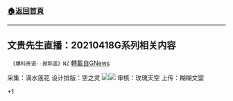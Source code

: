 ###  [:house:返回首頁](https://github.com/ourhimalayas/txt)
---

## 文贵先生直播：20210418G系列相关内容
` 《爆料贵语--掀郭盖》NZ` [轉載自GNews](https://gnews.org/zh-hans/1119450/)

采集：滴水莲花 设计排版：空之灵
![]()![](https://www.gnews.org/wp-content/uploads/2021/04/直播4.18封面.jpeg)![]()![](https://www.gnews.org/wp-content/uploads/2021/04/直播4-18.jpeg)
审核：玫瑰天空
上传：糊糊文婴

+1
